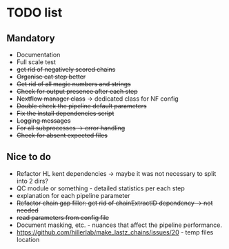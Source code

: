 # TODO list

## Mandatory

- Documentation
- Full scale test
- ~~get rid of negatively scored chains~~
- ~~Organise cat step better~~
- ~~Get rid of all magic numbers and strings~~
- ~~Check for output presence after each step~~
- ~~Nextflow manager class~~ -> dedicated class for NF config
- ~~Double check the pipeline default parameters~~
- ~~Fix the install dependencies script~~
- ~~Logging messages~~
- ~~For all subprocesses -> error handling~~
- ~~Check for absent expected files~~

## Nice to do

- Refactor HL kent dependencies -> maybe it was not necessary to split into 2 dirs?
- QC module or something - detailed statistics per each step
- explanation for each pipeline parameter
- ~~Refactor chain gap filler: get rid of chainExtractID dependency -> not needed~~
- ~~read parameters from config file~~
- Document masking, etc. - nuances that affect the pipeline performance.
- https://github.com/hillerlab/make_lastz_chains/issues/20 - temp files location
